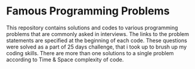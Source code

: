 # Famous Programming Problems

This repository contains solutions and codes to various programming problems that are commonly asked in interviews.
The links to the problem statements are specified at the beginning of each code.
These questions were solved as a part of 25 days challenge, that i took up to brush up my coding skills.
There are more than one solutions to a single problem according to Time & Space complexity of code.
